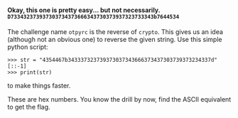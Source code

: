 #### Okay, this one is pretty easy... but not necessarily. `D733432373937303734373666343730373937323733343b7644534`

The challenge name `otpyrc` is the reverse of `crypto`. This gives us an idea (although not an obvious one) to reverse the given string. 
Use this simple python script:
```
>>> str = "4354467b343337323739373037343666373437303739373234337d"[::-1]  
>>> print(str)
```  
to make things faster.

These are hex numbers. You know the drill by now, find the ASCII equivalent to get the flag.


